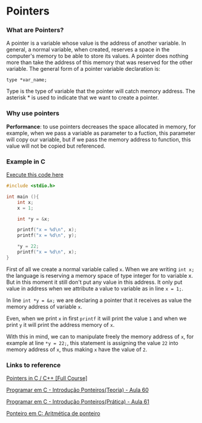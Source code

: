 # Pointers

### What are Pointers?
A pointer is a variable whose value is the address of another variable. 
In general, a normal variable, when created, reserves a space in the computer's memory to be able to store its values.
A pointer does nothing more than take the address of this memory that was reserved for the other variable.
The general form of a pointer variable declaration is:
```
type *var_name;
```

Type is the type of variable that the pointer will catch memory address. The asterisk * is used to indicate that we want to create a pointer.

### Why use pointers
**Performance**: to use pointers decreases the space allocated in memory, for example, when we pass a variable as parameter to a fuction, this parameter will copy our variable, but if we pass the memory address to function, this value will not be copied but referenced.


### Example in C
[Execute this code here](/01_pointers/_definition)
```c
#include <stdio.h>

int main (){
    int x;
    x = 1;

    int *y = &x;

    printf("x = %d\n", x);
    printf("x = %d\n", y);

    *y = 22;
    printf("x = %d\n", x);    
}
```

First of all we create a normal variable called `x`. When we are writing `int x;` the language is reserving a memory space of type integer for to variable x. But in this moment it still don't put any value in this address. It only put value in address when we attribute a value to variable as in line `x = 1;`.

In line `int *y = &x;` we are declaring a pointer that it receives as value the memory address of variable `x`.

Even, when we print `x` in first `printf` it will print the value `1` and when we print `y` it will print the address memory of `x`.

With this in mind, we can to manipulate freely the memory address of `x`, for example at line `*y = 22;`, this statement is assigning the value `22` into memory address of `x`,
thus making `x` have the value of `2`.


### Links to reference
[Pointers in C / C++ [Full Course]](https://youtu.be/zuegQmMdy8M)

[Programar em C - Introdução Ponteiros(Teoria) - Aula 60](https://youtu.be/r7f-aR7vgg0)

[Programar em C - Introdução Ponteiros(Prática) - Aula 61](https://youtu.be/AdyGxhYWhoM)

[Ponteiro em C: Aritmética de ponteiro](https://www.embarcados.com.br/ponteiro-em-c-aritmetica-de-ponteiro/)
